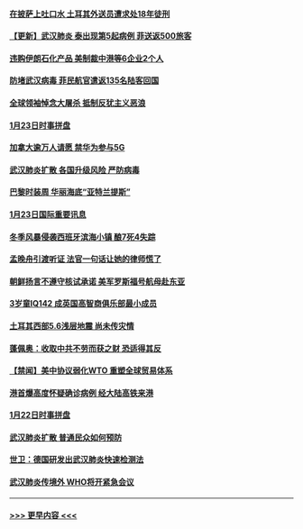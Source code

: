 #### [在披萨上吐口水 土耳其外送员遭求处18年徒刑](../pages/prog202/a102759979.md?t=01242133) 
#### [【更新】武汉肺炎 泰出现第5起病例 菲送返500旅客](../pages/prog202/a102758911.md?t=01242133) 
#### [违购伊朗石化产品 美制裁中港等6企业2个人](../pages/prog202/a102759952.md?t=01242133) 
#### [防堵武汉病毒 菲民航官遣返135名陆客回国](../pages/prog202/a102759946.md?t=01242133) 
#### [全球领袖悼念大屠杀 抵制反犹主义恶浪](../pages/prog202/a102759678.md?t=01242133) 
#### [1月23日时事拼盘](../pages/prog202/a102759599.md?t=01242133) 
#### [加拿大逾万人请愿 禁华为参与5G](../pages/prog202/a102759553.md?t=01242133) 
#### [武汉肺炎扩散 各国升级风险 严防病毒](../pages/prog202/a102759400.md?t=01242133) 
#### [巴黎时装周 华丽海底“亚特兰提斯”](../pages/prog202/a102759217.md?t=01242133) 
#### [1月23日国际重要讯息](../pages/prog202/a102759199.md?t=01242133) 
#### [冬季风暴侵袭西班牙滨海小镇 酿7死4失踪](../pages/prog202/a102759119.md?t=01242133) 
#### [孟晚舟引渡听证 法官一句话让她的律师慌了](../pages/prog202/a102759060.md?t=01242133) 
#### [朝鲜扬言不遵守核试承诺 美军罗斯福号航母赴东亚](../pages/prog202/a102759001.md?t=01242133) 
#### [3岁童IQ142 成英国高智商俱乐部最小成员](../pages/prog202/a102758990.md?t=01242133) 
#### [土耳其西部5.6浅层地震 尚未传灾情](../pages/prog202/a102758903.md?t=01242133) 
#### [蓬佩奥：收取中共不劳而获之财 恐适得其反](../pages/prog202/a102758889.md?t=01242133) 
#### [【禁闻】美中协议弱化WTO 重塑全球贸易体系](../pages/prog202/a102758790.md?t=01242133) 
#### [港首爆高度怀疑确诊病例 经大陆高铁来港](../pages/prog202/a102758613.md?t=01242133) 
#### [1月22日时事拼盘](../pages/prog202/a102758615.md?t=01242133) 
#### [武汉肺炎扩散 普通民众如何预防](../pages/prog202/a102758504.md?t=01242133) 
#### [世卫：德国研发出武汉肺炎快速检测法](../pages/prog202/a102758495.md?t=01242133) 
#### [武汉肺炎传境外 WHO将开紧急会议](../pages/prog202/a102758437.md?t=01242133) 

----
#### [ >>> 更早内容 <<< ](../indexes/prog202-earlier.md)
